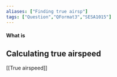 ```yaml
---
aliases: ["Finding true airsp"]
tags: ["Question","QFormat3","SESA1015"]
---
```


#### What is
## Calculating true airspeed
[[True airspeed]]


